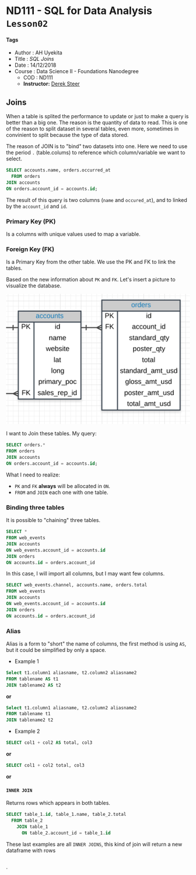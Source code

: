 # ND111 - SQL for Data Analysis `Lesson02`

#### Tags
* Author : AH Uyekita
* Title  :  _SQL Joins_
* Date   : 14/12/2018
* Course : Data Science II - Foundations Nanodegree
    * COD    : ND111
    * **Instructor:** [Derek Steer][derek]

[derek]: https://modeanalytics.com

## Joins

When a table is splited the performance to update or just to make a query is better than a big one. The reason is the quantity of data to read. This is one of the reason to split dataset in several tables, even more, sometimes in convinient to split because the type of data stored.

The reason of JOIN is to "bind" two datasets into one. Here we need to use the period `.` (table.colums) to reference which column/variable we want to select.

```sql
SELECT accounts.name, orders.occurred_at
  FROM orders
JOIN accounts
ON orders.account_id = accounts.id;
```
The result of this query is two columns (`name` and `occured_at`), and to linked by the `account_id` and `id`.

### Primary Key (PK)

Is a columns with unique values used to map a variable.

### Foreign Key (FK)

Is a Primary Key from the other table. We use the PK and FK to link the tables.

Based on the new information about `PK` and `FK`. Let's insert a picture to visualize the database.

![Example of Join](01-img/1.png)

I want to Join these tables. My query:

```sql
SELECT orders.*
FROM orders
JOIN accounts
ON orders.account_id = accounts.id;
```

What I need to realize:

* `PK` and `FK` **always** will be allocated in `ON`.
* `FROM` and `JOIN` each one with one table.

### Binding three tables

It is possible to "chaining" three tables.

```sql
SELECT *
FROM web_events
JOIN accounts
ON web_events.account_id = accounts.id
JOIN orders
ON accounts.id = orders.account_id
```
In this case, I will import all columns, but I may want few columns.

```sql
SELECT web_events.channel, accounts.name, orders.total
FROM web_events
JOIN accounts
ON web_events.account_id = accounts.id
JOIN orders
ON accounts.id = orders.account_id
```
### Alias

Alias is a form to "short" the name of columns, the first method is using `AS`, but it could be simplified by only a space.

* Example 1

```sql
Select t1.column1 aliasname, t2.column2 aliasname2
FROM tablename AS t1
JOIN tablename2 AS t2
```
**or**
```sql
Select t1.column1 aliasname, t2.column2 aliasname2
FROM tablename t1
JOIN tablename2 t2
```
* Example 2

```sql
SELECT col1 + col2 AS total, col3
```
**or**
```sql
SELECT col1 + col2 total, col3
```
**or**

#### `INNER JOIN`

Returns rows which appears in both tables.

```sql
SELECT table_1.id, table_1.name, table_2.total
  FROM table_2
    JOIN table_1
      ON table_2.account_id = table_1.id
```




These last examples are all `INNER JOINS`, this kind of join will return a new dataframe with rows

```sql


```


.
